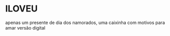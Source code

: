 # ILOVEU

apenas um presente de dia dos namorados, uma caixinha com motivos para amar versão digital
